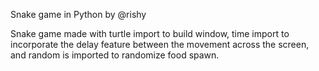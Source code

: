 Snake game in Python by @rishy
        
Snake game made with turtle import to build window, time import to incorporate the delay feature  between the movement across the screen, and random is imported to randomize food spawn. 
